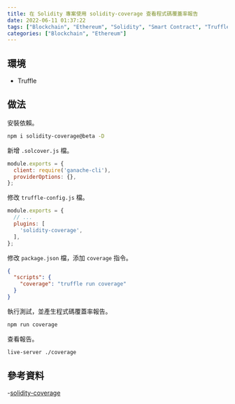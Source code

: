 ```yaml
---
title: 在 Solidity 專案使用 solidity-coverage 查看程式碼覆蓋率報告
date: 2022-06-11 01:37:22
tags: ["Blockchain", "Ethereum", "Solidity", "Smart Contract", "Truffle", "Testing", "Code Coverage"]
categories: ["Blockchain", "Ethereum"]
---
```


## 環境

- Truffle

## 做法

安裝依賴。

```bash
npm i solidity-coverage@beta -D
```

新增 `.solcover.js` 檔。

```js
module.exports = {
  client: require('ganache-cli'),
  providerOptions: {},
};
```

修改 `truffle-config.js` 檔。

```js
module.exports = {
  // ...
  plugins: [
    'solidity-coverage',
  ],
};
```

修改 `package.json` 檔，添加 `coverage` 指令。

```json
{
  "scripts": {
    "coverage": "truffle run coverage"
  }
}
```

執行測試，並產生程式碼覆蓋率報告。

```bash
npm run coverage
```

查看報告。

```bash
live-server ./coverage
```

## 參考資料

-[solidity-coverage](https://github.com/sc-forks/solidity-coverage)
